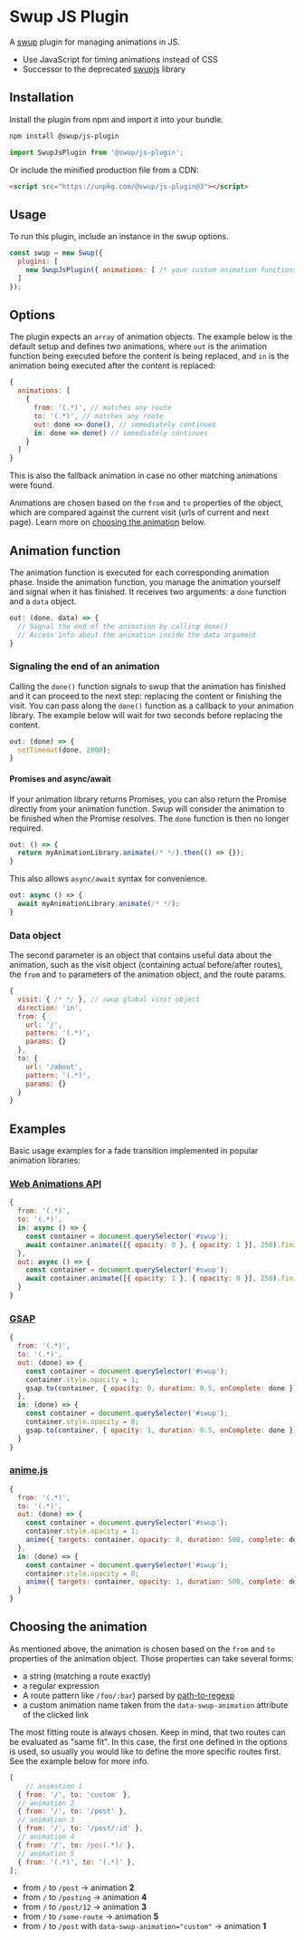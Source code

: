 # Swup JS Plugin

A [swup](https://swup.js.org) plugin for managing animations in JS.

- Use JavaScript for timing animations instead of CSS
- Successor to the deprecated [swupjs](https://github.com/swup/swupjs) library

## Installation

Install the plugin from npm and import it into your bundle.

```bash
npm install @swup/js-plugin
```

```js
import SwupJsPlugin from '@swup/js-plugin';
```

Or include the minified production file from a CDN:

```html
<script src="https://unpkg.com/@swup/js-plugin@3"></script>
```

## Usage

To run this plugin, include an instance in the swup options.

```js
const swup = new Swup({
  plugins: [
    new SwupJsPlugin({ animations: [ /* your custom animation functions */ ] })
  ]
});
```

## Options

The plugin expects an `array` of animation objects.
The example below is the default setup and defines two animations, where `out` is the
animation function being executed before the content is being replaced, and `in` is
the animation being executed after the content is replaced:

```js
{
  animations: [
    {
      from: '(.*)', // matches any route
      to: '(.*)', // matches any route
      out: done => done(), // immediately continues
      in: done => done() // immediately continues
    }
  ]
}
```

This is also the fallback animation in case no other matching animations were found.

Animations are chosen based on the `from` and `to` properties of the object, which are
compared against the current visit (urls of current and next page).
Learn more on [choosing the animation](#choosing-the-animation) below.

## Animation function

The animation function is executed for each corresponding animation phase. Inside the animation
function, you manage the animation yourself and signal when it has finished. It receives two
arguments: a `done` function and a `data` object.

```js
out: (done, data) => {
  // Signal the end of the animation by calling done()
  // Access info about the animation inside the data argument
}
```

### Signaling the end of an animation

Calling the `done()` function signals to swup that the animation has finished and it can proceed
to the next step: replacing the content or finishing the visit. You can pass along the `done()`
function as a callback to your animation library. The example below will wait for two seconds before replacing the content.

```js
out: (done) => {
  setTimeout(done, 2000);
}
```

#### Promises and async/await

If your animation library returns Promises, you can also return the Promise directly from your
animation function. Swup will consider the animation to be finished when the Promise resolves.
The `done` function is then no longer required.

```js
out: () => {
  return myAnimationLibrary.animate(/* */).then(() => {});
}
```

This also allows `async/await` syntax for convenience.

```js
out: async () => {
  await myAnimationLibrary.animate(/* */);
}
```

### Data object

The second parameter is an object that contains useful data about the animation, such as the visit
object (containing actual before/after routes), the `from` and `to` parameters of the
animation object, and the route params.

```js
{
  visit: { /* */ }, // swup global visit object
  direction: 'in',
  from: {
    url: '/',
    pattern: '(.*)',
    params: {}
  },
  to: {
    url: '/about',
    pattern: '(.*)',
    params: {}
  }
}
```

## Examples

Basic usage examples for a fade transition implemented in popular animation libraries:

### [Web Animations API](https://developer.mozilla.org/en-US/docs/Web/API/Web_Animations_API)

```js
{
  from: '(.*)',
  to: '(.*)',
  in: async () => {
    const container = document.querySelector('#swup');
    await container.animate([{ opacity: 0 }, { opacity: 1 }], 250).finished;
  },
  out: async () => {
    const container = document.querySelector('#swup');
    await container.animate([{ opacity: 1 }, { opacity: 0 }], 250).finished;
  }
}
```

### [GSAP](https://greensock.com/gsap/)

```js
{
  from: '(.*)',
  to: '(.*)',
  out: (done) => {
    const container = document.querySelector('#swup');
    container.style.opacity = 1;
    gsap.to(container, { opacity: 0, duration: 0.5, onComplete: done });
  },
  in: (done) => {
    const container = document.querySelector('#swup');
    container.style.opacity = 0;
    gsap.to(container, { opacity: 1, duration: 0.5, onComplete: done });
  }
}
```

### [anime.js](https://animejs.com/)

```js
{
  from: '(.*)',
  to: '(.*)',
  out: (done) => {
    const container = document.querySelector('#swup');
    container.style.opacity = 1;
    anime({ targets: container, opacity: 0, duration: 500, complete: done });
  },
  in: (done) => {
    const container = document.querySelector('#swup');
    container.style.opacity = 0;
    anime({ targets: container, opacity: 1, duration: 500, complete: done });
  }
}
```

## Choosing the animation

As mentioned above, the animation is chosen based on the `from` and `to` properties of the animation object.
Those properties can take several forms:

- a string (matching a route exactly)
- a regular expression
- A route pattern like `/foo/:bar`) parsed by [path-to-regexp](https://github.com/pillarjs/path-to-regexp)
- a custom animation name taken from the `data-swup-animation` attribute of the clicked link

The most fitting route is always chosen.
Keep in mind, that two routes can be evaluated as "same fit".
In this case, the first one defined in the options is used, so usually you would like to define the more specific routes first.
See the example below for more info.

```js
[
    // animation 1
  { from: '/', to: 'custom' },
  // animation 2
  { from: '/', to: '/post' },
  // animation 3
  { from: '/', to: '/post/:id' },
  // animation 4
  { from: '/', to: /pos(.*)/ },
  // animation 5
  { from: '(.*)', to: '(.*)' },
];
```

- from `/` to `/post` → animation **2**
- from `/` to `/posting` → animation **4**
- from `/` to `/post/12` → animation **3**
- from `/` to `/some-route` → animation **5**
- from `/` to `/post` with `data-swup-animation="custom"` → animation **1**
